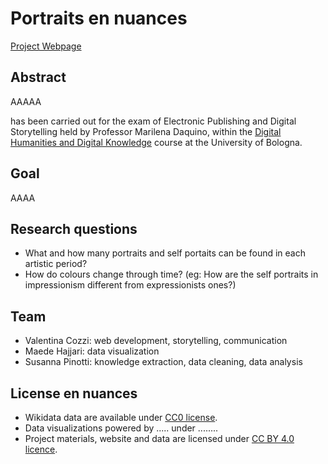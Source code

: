 # Portraits en nuances 
[Project Webpage](https://valentinacozzi.github.io/epds_project/)

## Abstract
AAAAA

has been carried out for the exam of Electronic Publishing and Digital Storytelling held by Professor Marilena Daquino, within the [Digital Humanities and Digital Knowledge](https://corsi.unibo.it/2cycle/DigitalHumanitiesKnowledge) course at the University of Bologna.

## Goal  
AAAA

## Research questions
* What and how many portraits and self portaits can be found in each artistic period? 
* How do colours change through time? (eg: How are the self portraits in impressionism different from expressionists ones?)

## Team
* Valentina Cozzi: web development, storytelling, communication 
* Maede Hajjari: data visualization
* Susanna Pinotti: knowledge extraction, data cleaning, data analysis 

## License en nuances 
* Wikidata data are available under [CC0 license](https://creativecommons.org/share-your-work/public-domain/cc0/).
* Data visualizations powered by ..... under ........
* Project materials, website and data are licensed under [CC BY 4.0 licence](https://creativecommons.org/licenses/by/4.0/).

